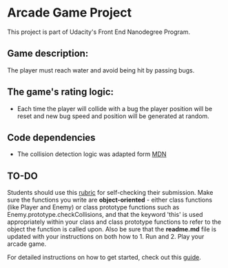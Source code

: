 # Arcade Game Project

This project is part of Udacity's Front End Nanodegree Program.

## Game description:

The player must reach water and avoid being hit by passing bugs.

## The game's rating logic:

+ Each time the player will collide with a bug the player position will be reset and new bug speed and position will be generated at random.

## Code dependencies

+ The collision detection logic was adapted form [MDN](https://developer.mozilla.org/en-US/docs/Games/Techniques/2D_collision_detection)

## TO-DO

[//]: # (## Table of Contents)

[//]: # (## Instructions)

[//]: # (The starter project has some HTML and CSS styling to display a static version of the Memory Game project. You'll need to convert this project from a static project to an interactive one. This will require modifying the HTML and CSS files, but primarily the JavaScript file.)

[//]: # (To get started, open `js/app.js` and start building out the app's functionality)

[//]: # (For specific, detailed instructions, look at the project instructions in the Udacity Classroom * https://classroom.udacity.com/me.)


Students should use this [rubric](https://review.udacity.com/#!/projects/2696458597/rubric) for self-checking their submission. Make sure the functions you write are **object-oriented** - either class functions (like Player and Enemy) or class prototype functions such as Enemy.prototype.checkCollisions, and that the keyword 'this' is used appropriately within your class and class prototype functions to refer to the object the function is called upon. Also be sure that the **readme.md** file is updated with your instructions on both how to 1. Run and 2. Play your arcade game.

For detailed instructions on how to get started, check out this [guide](https://docs.google.com/document/d/1v01aScPjSWCCWQLIpFqvg3-vXLH2e8_SZQKC8jNO0Dc/pub?embedded=true).
